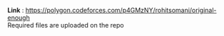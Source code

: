 **Link** : https://polygon.codeforces.com/p4GMzNY/rohitsomani/original-enough  
Required files are uploaded on the repo
